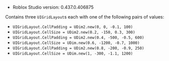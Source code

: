 * Roblox Studio version: 0.437.0.406875

Contains three `UIGridLayout`s each with one of the following pairs of values:

* `UIGridLayout.CellPadding = UDim2.new(0, 0, -0.1, 100)`
* `UIGridLayout.CellSize = UDim2.new(0.2, -150, 0.3, 300)`
* `UIGridLayout.CellPadding = UDim2.new(0.4, -500, -0.5, 600)`
* `UIGridLayout.CellSize = UDim.new(0.6, -1200, -0.7, 1000)`
* `UIGridLayout.CellPadding = UDim2.new(0.8, -200, -0.9, 250)`
* `UIGridLayout.CellSize = UDim.new(1, -300, -1.1, 1200)`